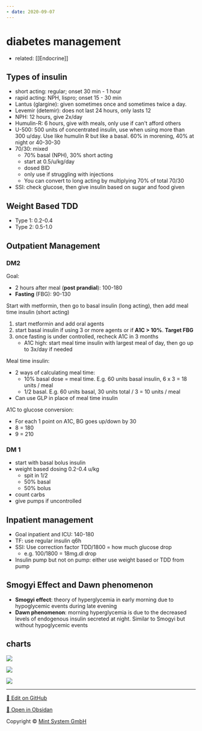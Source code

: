 ```yaml
---
- date: 2020-09-07
---
```


# diabetes management

- related: [[Endocrine]]

## Types of insulin

- short acting: regular; onset 30 min - 1 hour
- rapid acting: NPH, lispro; onset 15 - 30 min
- Lantus (glargine): given sometimes once and sometimes twice a day.
- Levemir (detemir): does not last 24 hours, only lasts 12
- NPH: 12 hours, give 2x/day
- Humulin-R: 6 hours, give with meals, only use if can't afford others
- U-500: 500 units of concentrated insulin, use when using more than 300 u/day. Use like humulin R but like a basal. 60% in morening, 40% at night or 40-30-30
- 70/30: mixed
	- 70% basal (NPH), 30% short acting
	- start at 0.5/u/kg/day
	- dosed BID
	- only use if struggling with injections
	- You can convert to long acting by multiplying 70% of total 70/30
- SSI: check glucose, then give insulin based on sugar and food given

## Weight Based TDD

- Type 1: 0.2-0.4
- Type 2: 0.5-1.0

## Outpatient Management

### DM2

Goal:

- 2 hours after meal (**post prandial**): 100-180
- **Fasting** (FBG): 90-130

Start with metformin, then go to basal insulin (long acting), then add meal time insulin (short acting)

1. start metformin and add oral agents
2. start basal insulin if using 3 or more agents or if **A1C > 10%**. **Target FBG**
3. once fasting is under controlled, recheck A1C in 3 months
   - A1C high: start meal time insulin with largest meal of day, then go up to 3x/day if needed

Meal time insulin:

- 2 ways of calculating meal time:
	- 10% basal dose = meal time. E.g. 60 units basal insulin, 6 x 3 = 18 units / meal
	- 1/2 basal. E.g. 60 units basal, 30 units total / 3 = 10 units / meal
- Can use GLP in place of meal time insulin

A1C to glucose conversion:

- For each 1 point on A1C, BG goes up/down by 30
- 8 = 180
- 9 = 210

### DM 1

- start with basal bolus insulin
- weight based dosing 0.2-0.4 u/kg
	- spit in 1/2
	- 50% basal
	- 50% bolus
- count carbs
- give pumps if uncontrolled

## Inpatient management

- Goal inpatient and ICU: 140-180
- TF: use regular insulin q6h
- SSI: Use correction factor TDD/1800 = how much glucose drop
	- e.g. 100/1800 = 18mg.dl drop
- Insulin pump but not on pump: either use weight based or TDD from pump

## Smogyi Effect and Dawn phenomenon

- **Smogyi effect**: theory of hyperglycemia in early morning due to hypoglycemic events during late evening
- **Dawn phenomenon**: morning hyperglycemia is due to the decreased levels of endogenous insulin secreted at night. Similar to Smogyi but without hypoglycemic events

## charts

![](https://photos.thisispiggy.com/file/wikiFiles/insulin.jpg)

![](https://photos.thisispiggy.com/file/wikiFiles/insulin2.jpg)

![](https://photos.thisispiggy.com/file/wikiFiles/insulin3.jpg)


<hr>

[📝 Edit on GitHub](https://github.com/Mint-System/Knowledge/blob/master/diabetes%20management.md)

[📂 Open in Obsidan](obsidian://open?vault=Knowledge%20Mint%20System&file=diabetes%20management.md ':target=_self')

<footer>Copyright © <a href="https://www.mint-system.ch/">Mint System GmbH</a></footer>